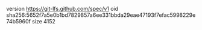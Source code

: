 version https://git-lfs.github.com/spec/v1
oid sha256:5652f7a5e0b1bd7829857a6ee331bbda29eae47193f7efac5998229e74b5960f
size 4152
